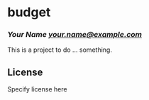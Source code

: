 # budget
### _Your Name <your.name@example.com>_

This is a project to do ... something.

## License

Specify license here

